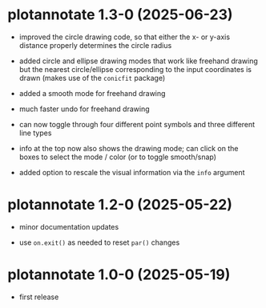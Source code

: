 # plotannotate 1.3-0 (2025-06-23)

- improved the circle drawing code, so that either the x- or y-axis distance properly determines the circle radius

- added circle and ellipse drawing modes that work like freehand drawing but the nearest circle/ellipse corresponding to the input coordinates is drawn (makes use of the `conicfit` package)

- added a smooth mode for freehand drawing

- much faster undo for freehand drawing

- can now toggle through four different point symbols and three different line types

- info at the top now also shows the drawing mode; can click on the boxes to select the mode / color (or to toggle smooth/snap)

- added option to rescale the visual information via the `info` argument

# plotannotate 1.2-0 (2025-05-22)

- minor documentation updates

- use `on.exit()` as needed to reset `par()` changes

# plotannotate 1.0-0 (2025-05-19)

- first release
